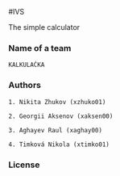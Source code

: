 #IVS

The simple calculator

### Name of a team ###


    KALKULAČKA
    
### Authors ###
    
    1. Nikita Zhukov (xzhuko01)

    2. Georgii Aksenov (xaksen00)
    
    3. Aghayev Raul (xaghay00)
    
    4. Timková Nikola (xtimko01)

### License ###

    